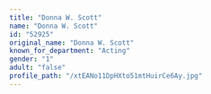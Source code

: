 ```yaml
---
title: "Donna W. Scott"
name: "Donna W. Scott"
id: "52925"
original_name: "Donna W. Scott"
known_for_department: "Acting"
gender: "1"
adult: "false"
profile_path: "/xtEANo11DpHXto51mtHuirCe6Ay.jpg"
---
```

